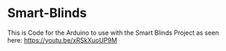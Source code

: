 # Smart-Blinds
This is Code for the Arduino to use with the Smart Blinds Project as seen here: https://youtu.be/xRSkXuoUP9M
